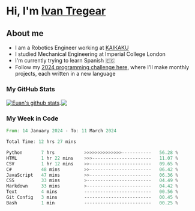 # Hi, I'm [Ivan Tregear](https://www.linkedin.com/in/ivantregear/)

## About me

* I am a Robotics Engineer working at [KAIKAKU](https://github.com/KAIKAKU-AI)
* I studied Mechanical Engineering at Imperial College London
* I'm currently trying to learn Spanish :es:
* Follow my [2024 programming challenge here](https://github.com/ITregear?tab=repositories), where I'll make monthly projects, each written in a new language


### My GitHub Stats

<a href="#my-github-stats">
  <img align="center" src="https://github-readme-stats.vercel.app/api?username=itregear&count_private=true&show_icons=true&include_all_commits=true&theme=material-palenight" alt="Euan's github stats" />
</a>

<a href="#my-github-stats">
  <img align="center" src="https://github-readme-stats.vercel.app/api/top-langs/?username=itregear&layout=compact&theme=material-palenight" />
</a>

### My Week in Code
<!--START_SECTION:waka-->

```rust
From: 14 January 2024 - To: 11 March 2024

Total Time: 12 hrs 27 mins

Python       7 hrs           >>>>>>>>>>>>>>-----------   56.28 %
HTML         1 hr 22 mins    >>>----------------------   11.07 %
CSV          1 hr 12 mins    >>-----------------------   09.65 %
C#           48 mins         >>-----------------------   06.42 %
JavaScript   47 mins         >>-----------------------   06.36 %
CSS          33 mins         >------------------------   04.49 %
Markdown     33 mins         >------------------------   04.42 %
Text         4 mins          -------------------------   00.56 %
Git Config   3 mins          -------------------------   00.45 %
Bash         1 min           -------------------------   00.25 %
```

<!--END_SECTION:waka-->
